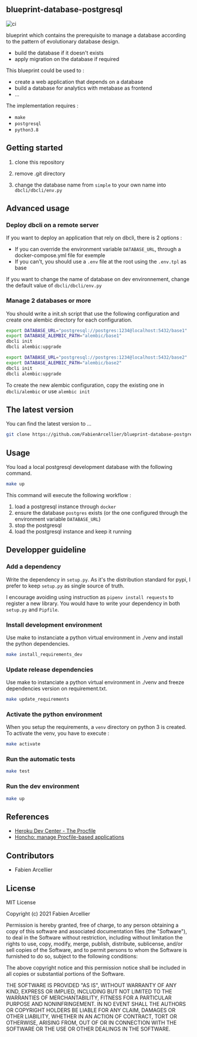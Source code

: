 ## blueprint-database-postgresql

![ci](https://github.com/FabienArcellier/blueprint-database-postgresql/workflows/ci/badge.svg)

blueprint which contains the prerequisite to manage a database according
to the pattern of evolutionary database design.

* build the database if it doesn't exists
* apply migration on the database if required

This blueprint could be used to :

* create a web application that depends on a database
* build a database for analytics with metabase as frontend
* ...

The implementation requires :

* ``make``
* ``postgresql``
* ``python3.8``

## Getting started

1. clone this repository

2. remove .git directory

3. change the database name from ``simple`` to your own name into `dbcli/dbcli/env.py`

## Advanced usage

### Deploy dbcli on a remote server

If you want to deploy an application that rely on dbcli, there is 2 options :

* If you can override the environment variable ``DATABASE_URL``, through a docker-compose.yml file for exemple
* If you can't, you should use a ``.env`` file at the root using the ``.env.tpl`` as base

If you want to change the name of database on dev environnement, change the default value of `dbcli/dbcli/env.py`

### Manage 2 databases or more

You should write a init.sh script that use the following configuration and create one
alembic directory for each configuration.

```bash
export DATABASE_URL="postgresql://postgres:1234@localhost:5432/base1"
export DATABASE_ALEMBIC_PATH="alembic/base1"
dbcli init
dbcli alembic:upgrade

export DATABASE_URL="postgresql://postgres:1234@localhost:5432/base2"
export DATABASE_ALEMBIC_PATH="alembic/base2"
dbcli init
dbcli alembic:upgrade
```

To create the new alembic configuration, copy the existing one in ``dbcli/alembic`` or use ``alembic init``

## The latest version

You can find the latest version to ...

```bash
git clone https://github.com/FabienArcellier/blueprint-database-postgresql.git
```

## Usage

You load a local postgresql development database with the following command.

```bash
make up
```

This command will execute the following workflow :

1. load a postgresql instance through ``docker``
2. ensure the database `postgres` exists (or the one configured through the environment variable ``DATABASE_URL``)
3. stop the postgresql
4. load the postgresql instance and keep it running

## Developper guideline

### Add a dependency

Write the dependency in ``setup.py``. As it's the distribution standard for pypi,
I prefer to keep ``setup.py`` as single source of truth.

I encourage avoiding using instruction as ``pipenv install requests`` to register
a new library. You would have to write your dependency in both ``setup.py`` and ``Pipfile``.

### Install development environment

Use make to instanciate a python virtual environment in ./venv and install the
python dependencies.

```bash
make install_requirements_dev
```

### Update release dependencies

Use make to instanciate a python virtual environment in ./venv and freeze
dependencies version on requirement.txt.

```bash
make update_requirements
```

### Activate the python environment

When you setup the requirements, a `venv` directory on python 3 is created.
To activate the venv, you have to execute :

```bash
make activate
```
### Run the automatic tests

```bash
make test
```

### Run the dev environment

```bash
make up
```

## References

* [Heroku Dev Center - The Procfile](https://devcenter.heroku.com/articles/procfile)
* [Honcho: manage Procfile-based applications](https://honcho.readthedocs.io/en/latest/)

## Contributors

* Fabien Arcellier

## License

MIT License

Copyright (c) 2021 Fabien Arcellier

Permission is hereby granted, free of charge, to any person obtaining a copy
of this software and associated documentation files (the "Software"), to deal
in the Software without restriction, including without limitation the rights
to use, copy, modify, merge, publish, distribute, sublicense, and/or sell
copies of the Software, and to permit persons to whom the Software is
furnished to do so, subject to the following conditions:

The above copyright notice and this permission notice shall be included in all
copies or substantial portions of the Software.

THE SOFTWARE IS PROVIDED "AS IS", WITHOUT WARRANTY OF ANY KIND, EXPRESS OR
IMPLIED, INCLUDING BUT NOT LIMITED TO THE WARRANTIES OF MERCHANTABILITY,
FITNESS FOR A PARTICULAR PURPOSE AND NONINFRINGEMENT. IN NO EVENT SHALL THE
AUTHORS OR COPYRIGHT HOLDERS BE LIABLE FOR ANY CLAIM, DAMAGES OR OTHER
LIABILITY, WHETHER IN AN ACTION OF CONTRACT, TORT OR OTHERWISE, ARISING FROM,
OUT OF OR IN CONNECTION WITH THE SOFTWARE OR THE USE OR OTHER DEALINGS IN THE
SOFTWARE.
